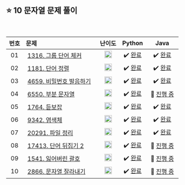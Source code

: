 ## ⭐️ 10 문자열 문제 풀이

<br>

| **번호** | **문제** | **난이도** | **Python** | **Java** |
|:--------:|:--------|:----------:|:----------:|:--------:|
| 01 | &nbsp;[1316. 그룹 단어 체커](https://www.acmicpc.net/problem/1316)&nbsp;&nbsp; | &nbsp;&nbsp;<img src="https://github.com/yuuforest/Baekjoon/assets/97596022/16c246cd-0ac7-4c70-8e59-ae53094efefd" width="20"/>&nbsp;&nbsp; | &nbsp;✔️ [완료](https://github.com/yuuforest/Algorithm/blob/main/02%20%EB%B0%B1%EC%A4%80/10%20%EB%AC%B8%EC%9E%90%EC%97%B4/Python/Prob1316.py)&nbsp; | &nbsp;✔️ [완료](https://github.com/yuuforest/Algorithm/blob/main/02%20%EB%B0%B1%EC%A4%80/10%20%EB%AC%B8%EC%9E%90%EC%97%B4/Java/src/Prob1316.java)&nbsp; |
| 02 | &nbsp;[1181. 단어 정렬](https://www.acmicpc.net/problem/1181)&nbsp;&nbsp; | &nbsp;&nbsp;<img src="https://github.com/yuuforest/Baekjoon/assets/97596022/16c246cd-0ac7-4c70-8e59-ae53094efefd" width="20"/>&nbsp;&nbsp; | &nbsp;✔️ [완료](https://github.com/yuuforest/Algorithm/blob/main/02%20%EB%B0%B1%EC%A4%80/10%20%EB%AC%B8%EC%9E%90%EC%97%B4/Python/Prob1181.py)&nbsp; | &nbsp;✔️ [완료](https://github.com/yuuforest/Algorithm/blob/main/02%20%EB%B0%B1%EC%A4%80/10%20%EB%AC%B8%EC%9E%90%EC%97%B4/Java/src/Prob1181.java)&nbsp; |
| 03 | &nbsp;[4659. 비밀번호 발음하기](https://www.acmicpc.net/problem/4659)&nbsp;&nbsp; | &nbsp;&nbsp;<img src="https://github.com/yuuforest/Baekjoon/assets/97596022/16c246cd-0ac7-4c70-8e59-ae53094efefd" width="20"/>&nbsp;&nbsp; | &nbsp;✔️ [완료](https://github.com/yuuforest/Algorithm/blob/main/02%20%EB%B0%B1%EC%A4%80/10%20%EB%AC%B8%EC%9E%90%EC%97%B4/Python/Prob4659.py)&nbsp; | &nbsp;✔️ [완료](https://github.com/yuuforest/Algorithm/blob/main/02%20%EB%B0%B1%EC%A4%80/10%20%EB%AC%B8%EC%9E%90%EC%97%B4/Java/src/Prob4659.java)&nbsp; |
| 04 | &nbsp;[6550. 부분 문자열](https://www.acmicpc.net/problem/6550)&nbsp;&nbsp; | &nbsp;&nbsp;<img src="https://github.com/yuuforest/Baekjoon/assets/97596022/16c246cd-0ac7-4c70-8e59-ae53094efefd" width="20"/>&nbsp;&nbsp; | &nbsp;✔️ [완료](https://github.com/yuuforest/Algorithm/blob/main/02%20%EB%B0%B1%EC%A4%80/10%20%EB%AC%B8%EC%9E%90%EC%97%B4/Python/Prob6550.py)&nbsp; | &nbsp;💬 [진행 중]()&nbsp; |
| 05 | &nbsp;[1764. 듣보잡](https://www.acmicpc.net/problem/1764)&nbsp;&nbsp; | &nbsp;&nbsp;<img src="https://github.com/yuuforest/Baekjoon/assets/97596022/3c7e9f4b-e603-404f-b612-258d66475421" width="20"/>&nbsp;&nbsp; | &nbsp;✔️ [완료](https://github.com/yuuforest/Algorithm/blob/main/02%20%EB%B0%B1%EC%A4%80/10%20%EB%AC%B8%EC%9E%90%EC%97%B4/Python/Prob1764.py)&nbsp; | &nbsp;✔️ [완료](https://github.com/yuuforest/Algorithm/blob/main/02%20%EB%B0%B1%EC%A4%80/10%20%EB%AC%B8%EC%9E%90%EC%97%B4/Java/src/Prob1764.java)&nbsp; |
| 06 | &nbsp;[9342. 염색체](https://www.acmicpc.net/problem/9342)&nbsp;&nbsp; | &nbsp;&nbsp;<img src="https://github.com/yuuforest/Baekjoon/assets/97596022/07accbcc-b7bc-4a50-a82e-37f90db6a48f" width="20"/>&nbsp;&nbsp; | &nbsp;✔️ [완료](https://github.com/yuuforest/Algorithm/blob/main/02%20%EB%B0%B1%EC%A4%80/10%20%EB%AC%B8%EC%9E%90%EC%97%B4/Python/Prob9342.py)&nbsp; | &nbsp;✔️ [완료](https://github.com/yuuforest/Algorithm/blob/main/02%20%EB%B0%B1%EC%A4%80/10%20%EB%AC%B8%EC%9E%90%EC%97%B4/Java/src/Prob9342.java)&nbsp; |
| 07 | &nbsp;[20291. 파일 정리](https://www.acmicpc.net/problem/20291)&nbsp;&nbsp; | &nbsp;&nbsp;<img src="https://github.com/yuuforest/Baekjoon/assets/97596022/07accbcc-b7bc-4a50-a82e-37f90db6a48f" width="20"/>&nbsp;&nbsp; | &nbsp;✔️ [완료](https://github.com/yuuforest/Algorithm/blob/main/02%20%EB%B0%B1%EC%A4%80/10%20%EB%AC%B8%EC%9E%90%EC%97%B4/Python/Prob20291.py)&nbsp; | &nbsp;✔️ [완료](https://github.com/yuuforest/Algorithm/blob/main/02%20%EB%B0%B1%EC%A4%80/10%20%EB%AC%B8%EC%9E%90%EC%97%B4/Java/src/Prob20291.java)&nbsp; |
| 08 | &nbsp;[17413. 단어 뒤집기 2](https://www.acmicpc.net/problem/17413)&nbsp;&nbsp; | &nbsp;&nbsp;<img src="https://github.com/yuuforest/Baekjoon/assets/97596022/07accbcc-b7bc-4a50-a82e-37f90db6a48f" width="20"/>&nbsp;&nbsp; | &nbsp;✔️ [완료](https://github.com/yuuforest/Algorithm/blob/main/02%20%EB%B0%B1%EC%A4%80/10%20%EB%AC%B8%EC%9E%90%EC%97%B4/Python/Prob17413.py)&nbsp; | &nbsp;💬 [진행 중]()&nbsp; |
| 09 | &nbsp;[1541. 잃어버린 괄호](https://www.acmicpc.net/problem/1541)&nbsp;&nbsp; | &nbsp;&nbsp;<img src="https://github.com/yuuforest/Baekjoon/assets/97596022/0d140fe9-b265-452d-812a-c474404888d7" width="20"/>&nbsp;&nbsp; | &nbsp;✔️ [완료](https://github.com/yuuforest/Algorithm/blob/main/02%20%EB%B0%B1%EC%A4%80/10%20%EB%AC%B8%EC%9E%90%EC%97%B4/Python/Prob1541.py)&nbsp; | &nbsp;💬 [진행 중]()&nbsp; |
| 10 | &nbsp;[2866. 문자열 잘라내기](https://www.acmicpc.net/problem/2866)&nbsp;&nbsp; | &nbsp;&nbsp;<img src="https://github.com/yuuforest/Baekjoon/assets/97596022/85149378-3937-4538-8a9b-1b178253c958" width="20"/>&nbsp;&nbsp; | &nbsp;✔️ [완료](https://github.com/yuuforest/Algorithm/blob/main/02%20%EB%B0%B1%EC%A4%80/10%20%EB%AC%B8%EC%9E%90%EC%97%B4/Python/Prob2866.py)&nbsp; | &nbsp;💬 [진행 중]()&nbsp; |
